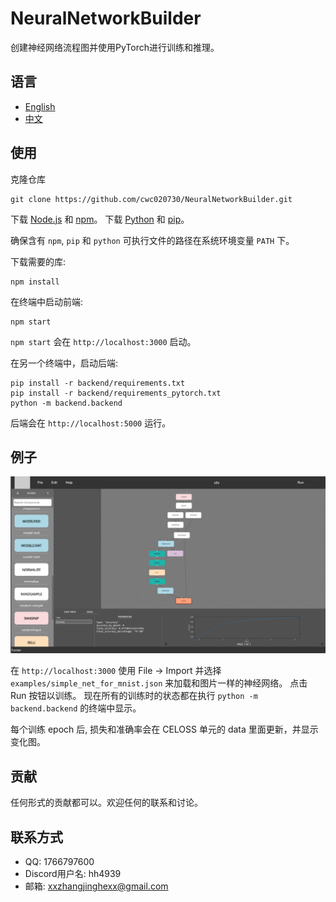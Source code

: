 # NeuralNetworkBuilder

创建神经网络流程图并使用PyTorch进行训练和推理。

## 语言
- [English](README_EN.md)
- [中文](README_CN.md)

## 使用

克隆仓库
```
git clone https://github.com/cwc020730/NeuralNetworkBuilder.git
```

下载 [Node.js](https://nodejs.org/) 和 [npm](https://www.npmjs.com/)。
下载 [Python](https://www.python.org/downloads/) 和 [pip](https://pip.pypa.io/en/stable/installation/)。

确保含有 `npm`, `pip` 和 `python` 可执行文件的路径在系统环境变量 `PATH` 下。

下载需要的库:
```
npm install
```

在终端中启动前端:
```
npm start
```

`npm start` 会在 `http://localhost:3000` 启动。

在另一个终端中，启动后端:
```
pip install -r backend/requirements.txt
pip install -r backend/requirements_pytorch.txt
python -m backend.backend
```
后端会在 `http://localhost:5000` 运行。

## 例子

![Simple NN trained on MNIST](images/img2.png)

在 `http://localhost:3000` 使用 File -> Import 并选择 `examples/simple_net_for_mnist.json` 来加载和图片一样的神经网络。
点击 Run 按钮以训练。
现在所有的训练时的状态都在执行 `python -m backend.backend` 的终端中显示。

每个训练 epoch 后, 损失和准确率会在 CELOSS 单元的 data 里面更新，并显示变化图。

## 贡献

任何形式的贡献都可以。欢迎任何的联系和讨论。

## 联系方式

- QQ: 1766797600
- Discord用户名: hh4939
- 邮箱: xxzhangjinghexx@gmail.com
